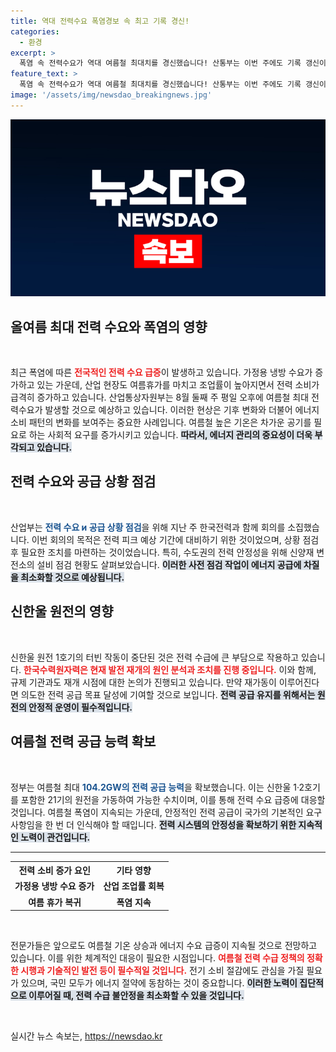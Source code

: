 ```yaml
---
title: 역대 전력수요 폭염경보 속 최고 기록 경신!
categories:
  - 환경
excerpt: >
  폭염 속 전력수요가 역대 여름철 최대치를 경신했습니다! 산통부는 이번 주에도 기록 갱신이 예상된다며, 전력 공급 안정성을 위한 긴급 점검을 실시 중입니다. 더위의 여파는 어디까지?
feature_text: >
  폭염 속 전력수요가 역대 여름철 최대치를 경신했습니다! 산통부는 이번 주에도 기록 갱신이 예상된다며, 전력 공급 안정성을 위한 긴급 점검을 실시 중입니다. 더위의 여파는 어디까지?
image: '/assets/img/newsdao_breakingnews.jpg'
---
```


<p><img src="/assets/img/newsdao_breakingnews.jpg" alt="flaretime 속보" /></p>

<h2 data-ke-size="size26">올여름 최대 전력 수요와 폭염의 영향</h2>

<p data-ke-size="size16">&nbsp;</p>

<p>최근 폭염에 따른 <b><span style="color: #ee2323;">전국적인 전력 수요 급증</span></b>이 발생하고 있습니다. 가정용 냉방 수요가 증가하고 있는 가운데, 산업 현장도 여름휴가를 마치고 조업률이 높아지면서 전력 소비가 급격히 증가하고 있습니다. 산업통상자원부는 8월 둘째 주 평일 오후에 여름철 최대 전력수요가 발생할 것으로 예상하고 있습니다. 이러한 현상은 기후 변화와 더불어 에너지 소비 패턴의 변화를 보여주는 중요한 사례입니다. 여름철 높은 기온은 차가운 공기를 필요로 하는 사회적 요구를 증가시키고 있습니다. <b><span style="background-color: #21538527;">따라서, 에너지 관리의 중요성이 더욱 부각되고 있습니다.</span></b></p>

<h2 data-ke-size="size26">전력 수요와 공급 상황 점검</h2>

<p data-ke-size="size16">&nbsp;</p>

<p>산업부는 <b><span style="color: #1a5490;">전력 수요 и 공급 상황 점검</span></b>을 위해 지난 주 한국전력과 함께 회의를 소집했습니다. 이번 회의의 목적은 전력 피크 예상 기간에 대비하기 위한 것이었으며, 상황 점검 후 필요한 조치를 마련하는 것이었습니다. 특히, 수도권의 전력 안정성을 위해 신양재 변전소의 설비 점검 현황도 살펴보았습니다. <b><span style="background-color: #21538527;">이러한 사전 점검 작업이 에너지 공급에 차질을 최소화할 것으로 예상됩니다.</span></b> </p>

<h2 data-ke-size="size26">신한울 원전의 영향</h2>

<p data-ke-size="size16">&nbsp;</p>

<p>신한울 원전 1호기의 터빈 작동이 중단된 것은 전력 수급에 큰 부담으로 작용하고 있습니다. <b><span style="color: #ee2323;">한국수력원자력은 현재 발전 재개의 원인 분석과 조치를 진행 중입니다.</span></b> 이와 함께, 규제 기관과도 재개 시점에 대한 논의가 진행되고 있습니다. 만약 재가동이 이루어진다면 의도한 전력 공급 목표 달성에 기여할 것으로 보입니다. <b><span style="background-color: #21538527;">전력 공급 유지를 위해서는 원전의 안정적 운영이 필수적입니다.</span></b></p>

<h2 data-ke-size="size26">여름철 전력 공급 능력 확보</h2>

<p data-ke-size="size16">&nbsp;</p>

<p>정부는 여름철 최대 <b><span style="color: #1a5490;">104.2GW의 전력 공급 능력</span></b>을 확보했습니다. 이는 신한울 1·2호기를 포함한 21기의 원전을 가동하여 가능한 수치이며, 이를 통해 전력 수요 급증에 대응할 것입니다. 여름철 폭염이 지속되는 가운데, 안정적인 전력 공급이 국가의 기본적인 요구 사항임을 한 번 더 인식해야 할 때입니다. <b><span style="background-color: #21538527;">전력 시스템의 안정성을 확보하기 위한 지속적인 노력이 관건입니다.</span></b></p>

<hr />

<table style="width:100%">
  <tr>
    <th>전력 소비 증가 요인</th>
    <th>기타 영향</th>
  </tr>
  <tr>
    <td style="text-align: center; height: 17px;"><b>가정용 냉방 수요 증가</b></td>
    <td style="text-align: center; height: 17px;"><b>산업 조업률 회복</b></td>
  </tr>
  <tr>
    <td style="text-align: center; height: 17px;"><b>여름 휴가 복귀</b></td>
    <td style="text-align: center; height: 17px;"><b>폭염 지속</b></td>
  </tr>
</table>

<p data-ke-size="size16">&nbsp;</p>

<p>전문가들은 앞으로도 여름철 기온 상승과 에너지 수요 급증이 지속될 것으로 전망하고 있습니다. 이를 위한 체계적인 대응이 필요한 시점입니다. <b><span style="color: #ee2323;">여름철 전력 수급 정책의 정확한 시행과 기술적인 발전 등이 필수적일 것입니다.</span></b>  전기 소비 절감에도 관심을 가질 필요가 있으며, 국민 모두가 에너지 절약에 동참하는 것이 중요합니다. <b><span style="background-color: #21538527;">이러한 노력이 집단적으로 이루어질 때, 전력 수급 불안정을 최소화할 수 있을 것입니다.</span></b></p>

<p data-ke-size="size16">&nbsp;</p>
실시간 뉴스 속보는, <a href="https://newsdao.kr" rel="dofollow">https://newsdao.kr</a>



